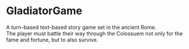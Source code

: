 # GladiatorGame

A turn-based text-based story game set in the ancient Rome.<br>
The player must battle their way through the Colossuem not only for the fame and fortune, but to also survive.
